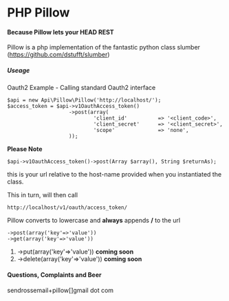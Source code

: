 # PHP Pillow

#### Because Pillow lets your HEAD REST

Pillow is a php implementation of the fantastic python class slumber (https://github.com/dstufft/slumber)

##### Useage

Oauth2 Example - Calling standard Oauth2 interface
 
    $api = new Api\Pillow\Pillow('http://localhost/');
    $access_token = $api->v1OauthAccess_token()
                        ->post(array(
                                'client_id'          => '<client_code>',
                                'client_secret'      => '<client_secret>',
                                'scope'              => 'none',
                        ));

**Please Note** 

    $api->v1OauthAccess_token()->post(Array $array(), String $returnAs);

this is your url relative to the host-name provided when you instantiated the class.

This in turn, will then call

    http://localhost/v1/oauth/access_token/ 

Pillow converts to lowercase and **always** appends **/** to the url

    ->post(array('key'=>'value'))
    ->get(array('key'=>'value'))

1. ->put(array('key'=>'value')) **coming soon**
2. ->delete(array('key'=>'value')) **coming soon**




#### Questions, Complaints and Beer
sendrossemail+pillow[]gmail dot com
